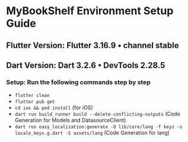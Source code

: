 # MyBookShelf Environment Setup Guide

## Flutter Version: Flutter 3.16.9 • channel stable
## Dart Version: Dart 3.2.6 • DevTools 2.28.5

### Setup: Run the following commands step by step
- `flutter clean`
- `flutter pub get`
- `cd ios && pod install` (for iOS)
- `dart run build_runner build --delete-conflicting-outputs` (Code Generation for Models and DatasourceClient)
- `dart run easy_localization:generate -O lib/core/lang -f keys -o locale_keys.g.dart -S assets/lang` (Code Generation for lang)

